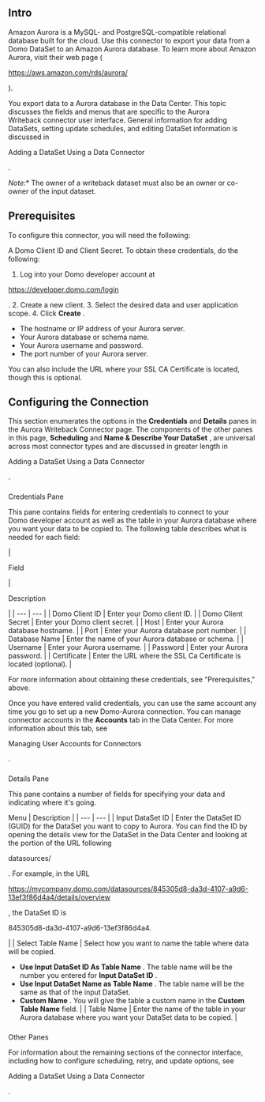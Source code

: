 

Intro
-------

Amazon Aurora is a MySQL- and PostgreSQL-compatible relational database built for the cloud. Use this connector to export your data from a Domo DataSet to an Amazon Aurora database. To learn more about Amazon Aurora, visit their web page (

https://aws.amazon.com/rds/aurora/

).


 You export data to a Aurora database in the Data Center. This topic discusses the fields and menus that are specific to the Aurora Writeback connector user interface. General information for adding DataSets, setting update schedules, and editing DataSet information is discussed in

Adding a DataSet Using a Data Connector

.

*Note:**
 The owner of a writeback dataset must also be an owner or co-owner of the input dataset.

Prerequisites
---------------

To configure this connector, you will need the following:

 A Domo Client ID and Client Secret. To obtain these credentials, do the following:

1. Log into your Domo developer account at

 https://developer.domo.com/login

 .
	2. Create a new client.
	3. Select the desired data and user application scope.
	4. Click
	 **Create**
	 .
* The hostname or IP address of your Aurora server.
* Your Aurora database or schema name.
* Your Aurora username and password.
* The port number of your Aurora server.

You can also include the URL where your SSL CA Certificate is located, though this is optional.


 Configuring the Connection
----------------------------


 This section enumerates the options in the
 **Credentials**
 and
 **Details**
 panes in the Aurora Writeback Connector page. The components of the other panes in this page,
 **Scheduling**
 and
 **Name & Describe Your DataSet**
 , are universal across most connector types and are discussed in greater length in

Adding a DataSet Using a Data Connector

.


###

Credentials Pane


 This pane contains fields for entering credentials to connect to your Domo developer account as well as the table in your Aurora database where you want your data to be copied to. The following table describes what is needed for each field:


|

Field

|

Description

|
| --- | --- |
|
 Domo Client ID
  |
 Enter your Domo client ID.
  |
|
 Domo Client Secret
  |
 Enter your Domo client secret.
  |
|
 Host
  |
 Enter your Aurora database hostname.
  |
|
 Port
  |
 Enter your Aurora database port number.
  |
|
 Database Name
  |
 Enter the name of your Aurora database or schema.
  |
|
 Username
  |
 Enter your Aurora username.
  |
|
 Password
  |
 Enter your Aurora password.
  |
|
 Certificate
  |
 Enter the URL where the SSL Ca Certificate is located (optional).
  |

For more information about obtaining these credentials, see "Prerequisites," above.

Once you have entered valid credentials, you can use the same account any time you go to set up a new Domo-Aurora connection. You can manage connector accounts in the
 **Accounts**
 tab in the Data Center. For more information about this tab, see

Managing User Accounts for Connectors

.


###
 Details Pane

This pane contains a number of fields for specifying your data and indicating where it's going.


 Menu
  |
 Description
  |
| --- | --- |
|
 Input DataSet ID
  |
 Enter the DataSet ID (GUID) for the DataSet you want to copy to Aurora. You can find the ID by opening the details view for the DataSet in the Data Center and looking at the portion of the URL following

datasources/

. For example, in the URL

https://mycompany.domo.com/datasources/845305d8-da3d-4107-a9d6-13ef3f86d4a4/details/overview

, the DataSet ID is

845305d8-da3d-4107-a9d6-13ef3f86d4a4.

|
|
 Select Table Name
  |
 Select how you want to name the table where data will be copied.
 * **Use Input DataSet ID As Table Name**
 . The table name will be the number you entered for
 **Input DataSet ID**
 .
* **Use Input DataSet Name as Table Name**
 . The table name will be the same as that of the input DataSet.
* **Custom Name**
 . You will give the table a custom name in the
 **Custom Table Name**
 field.
 |
|
 Table Name
  |
 Enter the name of the table in your Aurora database where you want your DataSet data to be copied.
  |


###
 Other Panes

For information about the remaining sections of the connector interface, including how to configure scheduling, retry, and update options, see

Adding a DataSet Using a Data Connector

.

